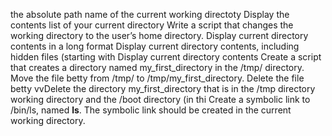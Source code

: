 the absolute path name of the current working directoty                                             Display the contents list of your current directory                                                 Write a script that changes the working directory to the user’s home directory.                     Display current directory contents in a long format                                                 Display current directory contents, including hidden files (starting with                           Display current directory contents                Create a script that creates a directory named my_first_directory in the /tmp/ directory.           Move the file betty from /tmp/ to /tmp/my_first_directory.                                          Delete the file betty                           vvDelete the directory my_first_directory that is in the /tmp directory                               working directory and the /boot directory (in thi Create a symbolic link to /bin/ls, named __ls__. The symbolic link should be created in the current working directory.
